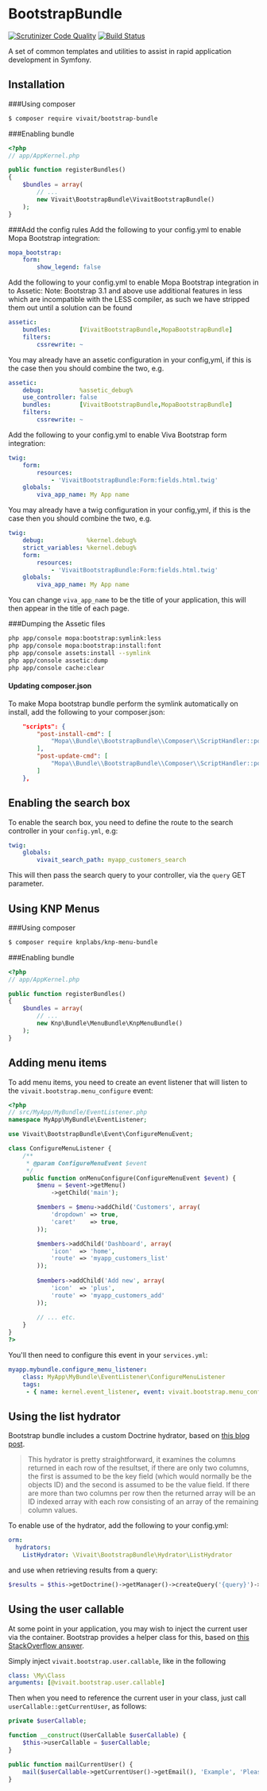 BootstrapBundle
===============
[![Scrutinizer Code Quality](https://scrutinizer-ci.com/g/vivait/BootstrapBundle/badges/quality-score.png?b=master)](https://scrutinizer-ci.com/g/vivait/BootstrapBundle/?branch=master)
[![Build Status](https://scrutinizer-ci.com/g/vivait/BootstrapBundle/badges/build.png?b=master)](https://scrutinizer-ci.com/g/vivait/BootstrapBundle/build-status/master)

A set of common templates and utilities to assist in rapid application development in Symfony.

Installation
------------
###Using composer
``` bash
$ composer require vivait/bootstrap-bundle
```

###Enabling bundle
``` php
<?php
// app/AppKernel.php

public function registerBundles()
{
    $bundles = array(
        // ...
        new Vivait\BootstrapBundle\VivaitBootstrapBundle()
    );
}
```

###Add the config rules
Add the following to your config.yml to enable Mopa Bootstrap integration:
```yaml
mopa_bootstrap:
    form:
        show_legend: false
```

Add the following to your config.yml to enable Mopa Bootstrap integration in to Assetic:
Note: Bootstrap 3.1 and above use additional features in less which are incompatible with the LESS compiler, as such we have stripped them out until a solution can be found
```yaml
assetic:
    bundles:        [VivaitBootstrapBundle,MopaBootstrapBundle]
    filters:
        cssrewrite: ~
```

You may already have an assetic configuration in your config,yml, if this is the case then you should combine the two, e.g.
```yaml
assetic:
    debug:          %assetic_debug%
    use_controller: false
    bundles:        [VivaitBootstrapBundle,MopaBootstrapBundle]
    filters:
        cssrewrite: ~
```

Add the following to your config.yml to enable Viva Bootstrap form integration:
```yaml
twig:
    form:
        resources:
            - 'VivaitBootstrapBundle:Form:fields.html.twig'
    globals:
        viva_app_name: My App name
```

You may already have a twig configuration in your config,yml, if this is the case then you should combine the two, e.g.
```yaml
twig:
    debug:            %kernel.debug%
    strict_variables: %kernel.debug%
    form:
        resources:
            - 'VivaitBootstrapBundle:Form:fields.html.twig'
    globals:
        viva_app_name: My App name
```

You can change ```viva_app_name``` to be the title of your application, this will then appear in the title of each page.

###Dumping the Assetic files
```sh
php app/console mopa:bootstrap:symlink:less
php app/console mopa:bootstrap:install:font
php app/console assets:install --symlink
php app/console assetic:dump
php app/console cache:clear
```

#### Updating composer.json
To make Mopa bootstrap bundle perform the symlink automatically on install, add the following to your composer.json:
````json
    "scripts": {
        "post-install-cmd": [
            "Mopa\\Bundle\\BootstrapBundle\\Composer\\ScriptHandler::postInstallSymlinkTwitterBootstrap"
        ],
        "post-update-cmd": [
            "Mopa\\Bundle\\BootstrapBundle\\Composer\\ScriptHandler::postInstallSymlinkTwitterBootstrap"
        ]
    },
````

## Enabling the search box
To enable the search box, you need to define the route to the search controller in your ```config.yml```, e.g:
```yaml
twig:
    globals:
        vivait_search_path: myapp_customers_search
```

This will then pass the search query to your controller, via the ```query``` GET parameter.

## Using KNP Menus
###Using composer
``` bash
$ composer require knplabs/knp-menu-bundle
```

###Enabling bundle
```php
<?php
// app/AppKernel.php

public function registerBundles()
{
    $bundles = array(
        // ...
    	new Knp\Bundle\MenuBundle\KnpMenuBundle()
    );
}

```

## Adding menu items
To add menu items, you need to create an event listener that will listen to the ```vivait.bootstrap.menu_configure``` event:
```php
<?php
// src/MyApp/MyBundle/EventListener.php
namespace MyApp\MyBundle\EventListener;

use Vivait\BootstrapBundle\Event\ConfigureMenuEvent;

class ConfigureMenuListener {
    /**
     * @param ConfigureMenuEvent $event
     */
    public function onMenuConfigure(ConfigureMenuEvent $event) {
        $menu = $event->getMenu()
            ->getChild('main');

        $members = $menu->addChild('Customers', array(
            'dropdown' => true,
            'caret'    => true,
        ));

        $members->addChild('Dashboard', array(
            'icon'  => 'home',
            'route' => 'myapp_customers_list'
        ));
        
        $members->addChild('Add new', array(
            'icon'  => 'plus',
            'route' => 'myapp_customers_add'
        ));
        
        // ... etc.
    }
}
?>
```

You'll then need to configure this event in your ```services.yml```:
```yaml
myapp.mybundle.configure_menu_listener:
    class: MyApp\MyBundle\EventListener\ConfigureMenuListener
    tags:
     - { name: kernel.event_listener, event: vivait.bootstrap.menu_configure, priority: -2, method: onMenuConfigure }
```

## Using the list hydrator
Bootstrap bundle includes a custom Doctrine hydrator, based on [this blog post](https://techpunch.co.uk/development/create-custom-doctrine2-hydrator-symfony2).

> This hydrator is pretty straightforward, it examines the columns returned in each row of the resultset, if there are only two columns, the first is assumed to be the key field (which would normally be the objects ID) and the second is assumed to be the value field. If there are more than two columns per row then the returned array will be an ID indexed array with each row consisting of an array of the remaining column values.

To enable use of the hydrator, add the following to your config.yml:

```yaml
orm:
  hydrators:
    ListHydrator: \Vivait\BootstrapBundle\Hydrator\ListHydrator
```

and use when retrieving results from a query:

```php
$results = $this->getDoctrine()->getManager()->createQuery('{query}')->getResult('ListHydrator');
```

## Using the user callable
At some point in your application, you may wish to inject the current user via the container. Bootstrap provides a helper class for this, based on [this StackOverflow answer](http://stackoverflow.com/questions/22128402/symfony2-injecting-security-context-to-get-the-current-user-how-to-avoid-a-s).

Simply inject ```vivait.bootstrap.user.callable```, like in the following

```yaml
class: \My\Class
arguments: [@vivait.bootstrap.user.callable]
```

Then when you need to reference the current user in your class, just call ```userCallable::getCurrentUser```, as follows:

```php
private $userCallable;

function __construct(UserCallable $userCallable) {
    $this->userCallable = $userCallable;
}

public function mailCurrentUser() {
    mail($userCallable->getCurrentUser()->getEmail(), 'Example', 'Please don\'t actually use this example method!');
}
```

